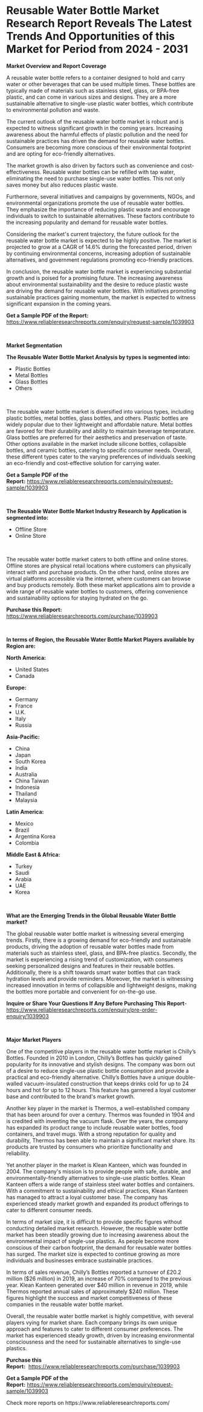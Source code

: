 <p><h1>Reusable Water Bottle Market Research Report Reveals The Latest Trends And Opportunities of this Market for Period from 2024 - 2031</h1></p><p><strong>Market Overview and Report Coverage</strong></p>
<p><p>A reusable water bottle refers to a container designed to hold and carry water or other beverages that can be used multiple times. These bottles are typically made of materials such as stainless steel, glass, or BPA-free plastic, and can come in various sizes and designs. They are a more sustainable alternative to single-use plastic water bottles, which contribute to environmental pollution and waste.</p><p>The current outlook of the reusable water bottle market is robust and is expected to witness significant growth in the coming years. Increasing awareness about the harmful effects of plastic pollution and the need for sustainable practices has driven the demand for reusable water bottles. Consumers are becoming more conscious of their environmental footprint and are opting for eco-friendly alternatives.</p><p>The market growth is also driven by factors such as convenience and cost-effectiveness. Reusable water bottles can be refilled with tap water, eliminating the need to purchase single-use water bottles. This not only saves money but also reduces plastic waste.</p><p>Furthermore, several initiatives and campaigns by governments, NGOs, and environmental organizations promote the use of reusable water bottles. They emphasize the importance of reducing plastic waste and encourage individuals to switch to sustainable alternatives. These factors contribute to the increasing popularity and demand for reusable water bottles.</p><p>Considering the market's current trajectory, the future outlook for the reusable water bottle market is expected to be highly positive. The market is projected to grow at a CAGR of 14.6% during the forecasted period, driven by continuing environmental concerns, increasing adoption of sustainable alternatives, and government regulations promoting eco-friendly practices.</p><p>In conclusion, the reusable water bottle market is experiencing substantial growth and is poised for a promising future. The increasing awareness about environmental sustainability and the desire to reduce plastic waste are driving the demand for reusable water bottles. With initiatives promoting sustainable practices gaining momentum, the market is expected to witness significant expansion in the coming years.</p></p>
<p><strong>Get a Sample PDF of the Report:</strong> <a href="https://www.reliableresearchreports.com/enquiry/request-sample/1039903">https://www.reliableresearchreports.com/enquiry/request-sample/1039903</a></p>
<p>&nbsp;</p>
<p><strong>Market Segmentation</strong></p>
<p><strong>The Reusable Water Bottle Market Analysis by types is segmented into:</strong></p>
<p><ul><li>Plastic Bottles</li><li>Metal Bottles</li><li>Glass Bottles</li><li>Others</li></ul></p>
<p>&nbsp;</p>
<p><p>The reusable water bottle market is diversified into various types, including plastic bottles, metal bottles, glass bottles, and others. Plastic bottles are widely popular due to their lightweight and affordable nature. Metal bottles are favored for their durability and ability to maintain beverage temperature. Glass bottles are preferred for their aesthetics and preservation of taste. Other options available in the market include silicone bottles, collapsible bottles, and ceramic bottles, catering to specific consumer needs. Overall, these different types cater to the varying preferences of individuals seeking an eco-friendly and cost-effective solution for carrying water.</p></p>
<p><strong>Get a Sample PDF of the Report:</strong>&nbsp;<a href="https://www.reliableresearchreports.com/enquiry/request-sample/1039903">https://www.reliableresearchreports.com/enquiry/request-sample/1039903</a></p>
<p>&nbsp;</p>
<p><strong>The Reusable Water Bottle Market Industry Research by Application is segmented into:</strong></p>
<p><ul><li>Offline Store</li><li>Online Store</li></ul></p>
<p>&nbsp;</p>
<p><p>The reusable water bottle market caters to both offline and online stores. Offline stores are physical retail locations where customers can physically interact with and purchase products. On the other hand, online stores are virtual platforms accessible via the internet, where customers can browse and buy products remotely. Both these market applications aim to provide a wide range of reusable water bottles to customers, offering convenience and sustainability options for staying hydrated on the go.</p></p>
<p><strong>Purchase this Report:</strong>&nbsp; <a href="https://www.reliableresearchreports.com/purchase/1039903">https://www.reliableresearchreports.com/purchase/1039903</a></p>
<p>&nbsp;</p>
<p><strong>In terms of Region, the Reusable Water Bottle Market Players available by Region are:</strong></p>
<p>
    <p> <strong> North America: </strong>
        <ul>
            <li>United States</li>
            <li>Canada</li>
        </ul>
        </p> 
    <p> <strong> Europe: </strong>
        <ul>
            <li>Germany</li>
            <li>France</li>
            <li>U.K.</li>
            <li>Italy</li>
            <li>Russia</li>
        </ul>
        </p> 
    <p> <strong> Asia-Pacific: </strong>
        <ul>
            <li>China</li>
            <li>Japan</li>
            <li>South Korea</li>
            <li>India</li>
            <li>Australia</li>
            <li>China Taiwan</li>
            <li>Indonesia</li>
            <li>Thailand</li>
            <li>Malaysia</li>
        </ul>
        </p> 
    <p> <strong> Latin America: </strong>
        <ul>
            <li>Mexico</li>
            <li>Brazil</li>
            <li>Argentina Korea</li>
            <li>Colombia</li>
        </ul>
        </p> 
    <p> <strong> Middle East & Africa: </strong>
        <ul>
            <li>Turkey</li>
            <li>Saudi</li>
            <li>Arabia</li>
            <li>UAE</li>
            <li>Korea</li>
        </ul>
    </p>
    </p>
<p>&nbsp;</p>
<p><strong>What are the Emerging Trends in the Global Reusable Water Bottle market?</strong></p>
<p><p>The global reusable water bottle market is witnessing several emerging trends. Firstly, there is a growing demand for eco-friendly and sustainable products, driving the adoption of reusable water bottles made from materials such as stainless steel, glass, and BPA-free plastics. Secondly, the market is experiencing a rising trend of customization, with consumers seeking personalized designs and features in their reusable bottles. Additionally, there is a shift towards smart water bottles that can track hydration levels and provide reminders. Moreover, the market is witnessing increased innovation in terms of collapsible and lightweight designs, making the bottles more portable and convenient for on-the-go use.</p></p>
<p><strong>Inquire or Share Your Questions If Any Before Purchasing This Report</strong>- <a href="https://www.reliableresearchreports.com/enquiry/pre-order-enquiry/1039903">https://www.reliableresearchreports.com/enquiry/pre-order-enquiry/1039903</a></p>
<p>&nbsp;</p>
<p><strong>Major Market Players</strong></p>
<p><p>One of the competitive players in the reusable water bottle market is Chilly’s Bottles. Founded in 2010 in London, Chilly’s Bottles has quickly gained popularity for its innovative and stylish designs. The company was born out of a desire to reduce single-use plastic bottle consumption and provide a practical and eco-friendly alternative. Chilly’s Bottles have a unique double-walled vacuum-insulated construction that keeps drinks cold for up to 24 hours and hot for up to 12 hours. This feature has garnered a loyal customer base and contributed to the brand's market growth.</p><p>Another key player in the market is Thermos, a well-established company that has been around for over a century. Thermos was founded in 1904 and is credited with inventing the vacuum flask. Over the years, the company has expanded its product range to include reusable water bottles, food containers, and travel mugs. With a strong reputation for quality and durability, Thermos has been able to maintain a significant market share. Its products are trusted by consumers who prioritize functionality and reliability.</p><p>Yet another player in the market is Klean Kanteen, which was founded in 2004. The company's mission is to provide people with safe, durable, and environmentally-friendly alternatives to single-use plastic bottles. Klean Kanteen offers a wide range of stainless steel water bottles and containers. With a commitment to sustainability and ethical practices, Klean Kanteen has managed to attract a loyal customer base. The company has experienced steady market growth and expanded its product offerings to cater to different consumer needs.</p><p>In terms of market size, it is difficult to provide specific figures without conducting detailed market research. However, the reusable water bottle market has been steadily growing due to increasing awareness about the environmental impact of single-use plastics. As people become more conscious of their carbon footprint, the demand for reusable water bottles has surged. The market size is expected to continue growing as more individuals and businesses embrace sustainable practices.</p><p>In terms of sales revenue, Chilly’s Bottles reported a turnover of £20.2 million ($26 million) in 2019, an increase of 70% compared to the previous year. Klean Kanteen generated over $40 million in revenue in 2019, while Thermos reported annual sales of approximately $240 million. These figures highlight the success and market competitiveness of these companies in the reusable water bottle market.</p><p>Overall, the reusable water bottle market is highly competitive, with several players vying for market share. Each company brings its own unique approach and features to cater to different consumer preferences. The market has experienced steady growth, driven by increasing environmental consciousness and the need for sustainable alternatives to single-use plastics.</p></p>
<p><strong>Purchase this Report:</strong>&nbsp;&nbsp;<a href="https://www.reliableresearchreports.com/purchase/1039903">https://www.reliableresearchreports.com/purchase/1039903</a></p>
<p></p>
<p><strong>Get a Sample PDF of the Report:</strong>&nbsp;<a href="https://www.reliableresearchreports.com/enquiry/request-sample/1039903">https://www.reliableresearchreports.com/enquiry/request-sample/1039903</a></p>
<p>Check more reports on https://www.reliableresearchreports.com/</p>